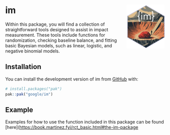 
<!-- README.md is generated from README.Rmd. Please edit that file -->

# im <img src="man/figures/logo.png" align="right" height="138" alt="" />

<!-- badges: start -->
<!-- badges: end -->

Within this package, you will find a collection of straightforward tools
designed to assist in impact measurement. These tools include functions
for randomization, checking baseline balance, and fitting basic Bayesian
models, such as linear, logistic, and negative binomial models.

## Installation

You can install the development version of im from
[GitHub](https://github.com/google/im) with:

``` r
# install.packages("pak")
pak::pak("google/im")
```

## Example

Examples for how to use the function included in this package can be
found \[here\](<https://book.martinez.fyi/rct_basic.html#the-im-package>
